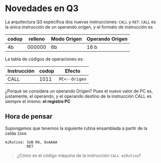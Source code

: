 # Novedades en Q3

La arquitectura Q3 especifica dos nuevas instrucciones: `CALL` y `RET`. `CALL` es la única instrucción de un operando orígen, y el formato de instrucción es

| codop | relleno | Modo Origen | Operando Origen|
|-------|---------|-------------|----------------|
| 4b    | 000000  |   6b        | 16 b           |

La tabla de códigos de operaciones es:

| Instrucción | codop | Efecto|
|-------------|-------|-----------|
| CALL        | 1011  | `PC<--Origen` |


¿Porqué se considera un operando Origen? Pues el nuevo valor de PC es, justamente, el operando, y el operando destino de la instrucción CALL es siempre el mismo: **el registro PC**


## Hora de pensar

Supongamos que tenemos la siguiente rutina ensamblada a partir de la celda `3344`:

```
miRutina: SUB R6, 0xAAAA
          RET
```

> ¿Cómo es el código máquina de la instrucción `CALL miRutina`?
